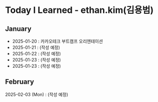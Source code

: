# Today I Learned - ethan.kim(김용범)

## January

- 2025-01-20 : 카카오테크 부트캠프 오리엔테이션
- 2025-01-21 : (작성 예정)
- 2025-01-22 : (작성 예정)
- 2025-01-23 : (작성 예정)
- 2025-01-23 : (작성 예정)

## February

2025-02-03 (Mon) : (작성 예정)
